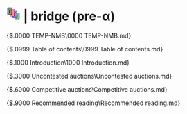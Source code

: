 # ![bridge](https://raw.githubusercontent.com/aornota/bridge/master/src/resources/tpoc-32x32.png) | bridge (pre-α)

{$.0000 TEMP-NMB\0000 TEMP-NMB.md}

{$.0999 Table of contents\0999 Table of contents.md}

{$.1000 Introduction\1000 Introduction.md}

{$.3000 Uncontested auctions\Uncontested auctions.md}

{$.6000 Competitive auctions\Competitive auctions.md}

{$.9000 Recommended reading\Recommended reading.md}
